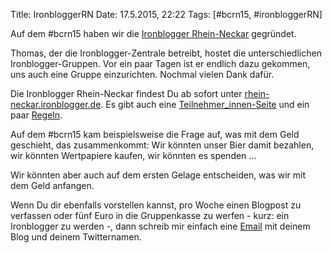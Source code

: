Title: IronbloggerRN
Date: 17.5.2015, 22:22
Tags: [#bcrn15, #ironbloggerRN]

Auf dem #bcrn15 haben wir die [Ironblogger Rhein-Neckar](https://bullenscheisse.de/ironbloggerRN/) gegründet. 

Thomas, der die Ironblogger-Zentrale betreibt, hostet die unterschiedlichen Ironblogger-Gruppen. Vor ein paar Tagen ist er endlich dazu gekommen, uns auch eine Gruppe einzurichten. Nochmal vielen Dank dafür.

Die Ironblogger Rhein-Neckar findest Du ab sofort unter [rhein-neckar.ironblogger.de](http://rhein-neckar.ironblogger.de). Es gibt auch eine [Teilnehmer_innen-Seite](http://rhein-neckar.ironblogger.de/teilnehmer/) und ein paar [Regeln](http://rhein-neckar.ironblogger.de/regeln/).

Auf dem #bcrn15 kam beispielsweise die Frage auf, was mit dem Geld geschieht, das zusammenkommt: Wir könnten unser Bier damit bezahlen, wir könnten Wertpapiere kaufen, wir könnten es spenden ...

Wir könnten aber auch auf dem ersten Gelage entscheiden, was wir mit dem Geld anfangen.

Wenn Du dir ebenfalls vorstellen kannst, pro Woche einen Blogpost zu verfassen oder fünf Euro in die Gruppenkasse zu werfen - kurz: ein Ironblogger zu werden -, dann schreib mir einfach eine [Email](https://encrypt.to/0xFD84809B) mit deinem Blog und deinem Twitternamen.